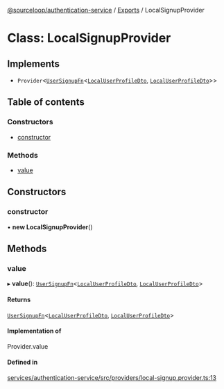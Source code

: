 [@sourceloop/authentication-service](../README.md) / [Exports](../modules.md) / LocalSignupProvider

# Class: LocalSignupProvider

## Implements

- `Provider`<[`UserSignupFn`](../interfaces/UserSignupFn.md)<[`LocalUserProfileDto`](LocalUserProfileDto.md), [`LocalUserProfileDto`](LocalUserProfileDto.md)\>\>

## Table of contents

### Constructors

- [constructor](LocalSignupProvider.md#constructor)

### Methods

- [value](LocalSignupProvider.md#value)

## Constructors

### constructor

• **new LocalSignupProvider**()

## Methods

### value

▸ **value**(): [`UserSignupFn`](../interfaces/UserSignupFn.md)<[`LocalUserProfileDto`](LocalUserProfileDto.md), [`LocalUserProfileDto`](LocalUserProfileDto.md)\>

#### Returns

[`UserSignupFn`](../interfaces/UserSignupFn.md)<[`LocalUserProfileDto`](LocalUserProfileDto.md), [`LocalUserProfileDto`](LocalUserProfileDto.md)\>

#### Implementation of

Provider.value

#### Defined in

[services/authentication-service/src/providers/local-signup.provider.ts:13](https://github.com/sourcefuse/loopback4-microservice-catalog/blob/6c16af104/services/authentication-service/src/providers/local-signup.provider.ts#L13)
